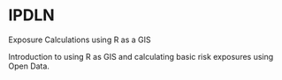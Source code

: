 # IPDLN
Exposure Calculations using R as a GIS

Introduction to using R as GIS and calculating basic risk exposures using Open Data.
